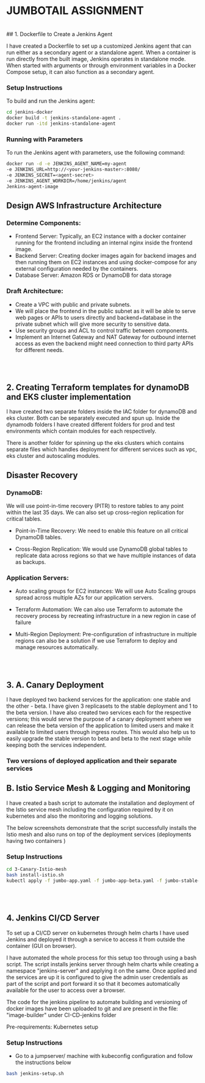 # JUMBOTAIL ASSIGNMENT 
<br />
## 1. Dockerfile to Create a Jenkins Agent

I have created a Dockerfile to set up a customized Jenkins agent that can run either as a secondary agent or a standalone agent. When a container is run directly from the built image, Jenkins operates in standalone mode. When started with arguments or through environment variables in a Docker Compose setup, it can also function as a secondary agent.

### Setup Instructions

To build and run the Jenkins agent:

```bash
cd jenkins-docker
docker build -t jenkins-standalone-agent .
docker run -itd jenkins-standalone-agent
```

### Running with Parameters

To run the Jenkins agent with parameters, use the following command:
```bash
docker run -d -e JENKINS_AGENT_NAME=my-agent
-e JENKINS_URL=http://<your-jenkins-master>:8080/
-e JENKINS_SECRET=<agent-secret>
-e JENKINS_AGENT_WORKDIR=/home/jenkins/agent
Jenkins-agent-image
```


## Design AWS Infrastructure Architecture

### Determine Components:
- Frontend Server: Typically, an EC2 instance with a docker container running for the frontend including an internal nginx inside the frontend image.
- Backend Server: Creating docker images again for backend images and then running them on EC2 instances and using docker-compose for any external configuration needed by the containers. 
- Database Server: Amazon RDS or DynamoDB for data storage

### Draft Architecture:
- Create a VPC with public and private subnets.
- We will place the frontend in the public subnet as it will be able to serve web pages or APIs to users directly and backend+database in the private subnet which will give more security to sensitive data.
- Use security groups and ACL to control traffic between components.
- Implement an Internet Gateway and NAT Gateway for outbound internet access as even the backend might need connection to third party APIs for different needs.

<br /><br />
## 2. Creating Terraform templates for dynamoDB and EKS cluster implementation

I have created two separate folders inside the IAC folder for dynamoDB and eks cluster. Both can be separately executed and spun up. Inside the dynamodb folders I have created different folders for prod and test environments which contain modules for each respectively. 

There is another folder for spinning up the eks clusters which contains separate files which handles deployment for different services such as vpc, eks cluster and autoscaling modules. 

## Disaster Recovery

### DynamoDB: 
We will use point-in-time recovery (PITR) to restore tables to any point within the last 35 days. We can also set up cross-region replication for critical tables.

- Point-in-Time Recovery: We need to enable this feature on all critical DynamoDB tables. 

-  Cross-Region Replication: We would use DynamoDB global tables to replicate data across regions so that we have multiple instances of data as backups.

### Application Servers:
- Auto scaling groups for EC2 instances: We will use Auto Scaling groups spread across multiple AZs for our application servers. 

- Terraform Automation: We can also use Terraform to automate the recovery process by recreating infrastructure in a new region in case of failure

- Multi-Region Deployment: Pre-configuration of infrastructure in multiple regions can also be a solution if we use Terraform to deploy and manage resources automatically.


<br /><br />
## 3. A. Canary Deployment 

I have deployed two backend services for the application: one stable and the other - beta. I have given 3 replicasets to the stable deployment and 1 to the beta version. I have also created two services each for the respective versions; this would serve the purpose of a canary deployment where we can release the beta version of the application to limited users and make it available to limited users through ingress routes. This would also help us to easily upgrade the stable version to beta and beta to the next stage while keeping both the services independent.

### Two versions of deployed application and their separate services

## B. Istio Service Mesh & Logging and Monitoring

I have created a bash script to automate the installation and deployment of the Istio service mesh including the configuration required by it on kubernetes and also the monitoring and logging solutions. 

The below screenshots demonstrate that the script successfully installs the Istio mesh and also runs on top of the deployment services (deployments having two containers )

### Setup Instructions

```bash
cd 3-Canary-Istio-mesh
bash install-istio.sh
kubectl apply -f jumbo-app.yaml -f jumbo-app-beta.yaml -f jumbo-stable-svc.yaml -f jumbo-beta-svc.yaml
```

<br /><br />
## 4. Jenkins CI/CD Server

To set up a CI/CD server on kubernetes through helm charts I have used Jenkins and deployed it through a service to access it from outside the container (GUI on browser).

I have automated the whole process for this setup too through using a bash script. The script installs jenkins server through helm charts while creating a namespace "jenkins-server" and applying it on the same. Once applied and the services are up it is configured to give the admin user credentials as part of the script and port forward it so that it becomes automatically available for the user to access over a browser. 

The code for the jenkins pipeline to automate building and versioning of docker images have been uploaded to git and are present in the file: "image-builder" under CI-CD-jenkins folder

Pre-requirements: Kubernetes setup

### Setup Instructions

* Go to a jumpserver/ machine with kubeconfig configuration and follow the instructions below

```bash
bash jenkins-setup.sh
```
<br />
